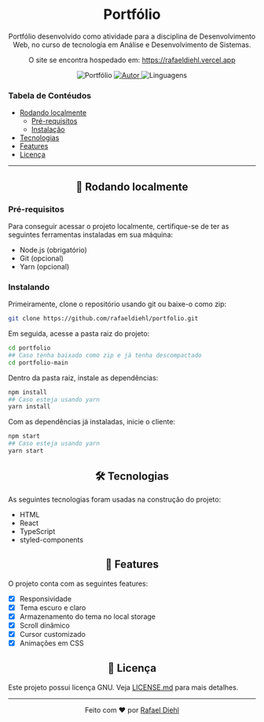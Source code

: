 <h1 align="center">Portfólio</h1>
  
<p align="center">Portfólio desenvolvido como atividade para a disciplina de Desenvolvimento Web, no curso de tecnologia em Análise e Desenvolvimento de Sistemas.</p>

<p align="center">O site se encontra hospedado em: <a href="https://rafaeldiehl.vercel.app" target="_blank">https://rafaeldiehl.vercel.app</a></p>

<p align="center">

  <img src="https://img.shields.io/static/v1?label=portfolio&message=ads&color=E6384D" target="_blank" alt="Portfólio">

  <a href="https://github.com/rafaeldiehl" target="_blank">
    <img src="https://img.shields.io/static/v1?label=author&message=rafaeldiehl&color=E6384D" alt="Autor">
  </a>

  <img src="https://img.shields.io/static/v1?label=languages&message=2&color=E6384D" alt="Linguagens">

</p>

### Tabela de Contéudos

<!--ts-->

- [Rodando localmente](#local)
  - [Pré-requisitos](#pre-requisitos)
  - [Instalação](#instalacao)
- [Tecnologias](#tecnologias)
- [Features](#features)
- [Licença](#license)
<!--te-->

<hr>

<div id="local">
  
  <h2 align="center">🔎 Rodando localmente</h2>
  
 <div id="pre-requisitos">
  <h3>Pré-requisitos</h3>

Para conseguir acessar o projeto localmente, certifique-se de ter as seguintes ferramentas instaladas em sua máquina:

- Node.js (obrigatório)
- Git (opcional)
- Yarn (opcional)

 </div>

<div id="instalacao">
  <h3>Instalando</h3>

Primeiramente, clone o repositório usando git ou baixe-o como zip:

```bash
git clone https://github.com/rafaeldiehl/portfolio.git
```

Em seguida, acesse a pasta raiz do projeto:

```bash
cd portfolio
## Caso tenha baixado como zip e já tenha descompactado
cd portfolio-main
```

Dentro da pasta raiz, instale as dependências:

```bash
npm install
## Caso esteja usando yarn
yarn install
```

Com as dependências já instaladas, inicie o cliente:

```bash
npm start
## Caso esteja usando yarn
yarn start
```

 </div>
 
<div>

<div id="tecnologias">

  <h2 align="center">🛠 Tecnologias</h2>

As seguintes tecnologias foram usadas na construção do projeto:

- HTML
- React
- TypeScript
- styled-components
</div>

<div id="features">

  <h2 align="center">📌 Features</h2>

O projeto conta com as seguintes features:

- [x] Responsividade
- [x] Tema escuro e claro
- [x] Armazenamento do tema no local storage
- [x] Scroll dinâmico
- [x] Cursor customizado
- [x] Animações em CSS

</div>

<div id="license">

<h2 align="center">📝 Licença</h2>

Este projeto possui licença GNU. Veja <a href="https://github.com/rafaeldiehl/portfolio/blob/main/LICENSE.md">LICENSE.md</a> para mais detalhes.

<hr />

<p align="center">
  Feito com ❤️ por <a href="https://github.com/rafaeldiehl">Rafael Diehl</a>
</p>
